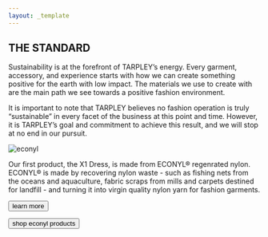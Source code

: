```yaml
---
layout: _template
---
```

## THE STANDARD

Sustainability is at the forefront of TARPLEY’s energy. Every garment, accessory, and experience starts with how we can create something positive for the earth with low impact. The materials we use to create with are the main path we see towards a positive fashion environment.

It is important to note that TARPLEY believes no fashion operation is truly “sustainable” in every facet of the business at this point and time. However, it is TARPLEY’s goal and commitment to achieve this result, and we will stop at no end in our pursuit.   

<img src="" alt="econyl">

Our first product, the X1 Dress, is made from ECONYL® regenrated nylon. ECONYL® is made by recovering nylon waste - such as fishing nets from the oceans and aquaculture, fabric scraps from mills and carpets destined for landfill - and turning it into virgin quality nylon yarn for fashion garments. 

<button>learn more</button>

<button>shop econyl products</button>